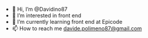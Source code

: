 - 👋 Hi, I’m @Davidino87
- 👀 I’m interested in front end
- 🌱 I’m currently learning front end at Epicode
- 📫 How to reach me davide.polimeno87@gmail.com


<!---
Davidino87/Davidino87 is a ✨ special ✨ repository because its `README.md` (this file) appears on your GitHub profile.
You can click the Preview link to take a look at your changes.
--->
